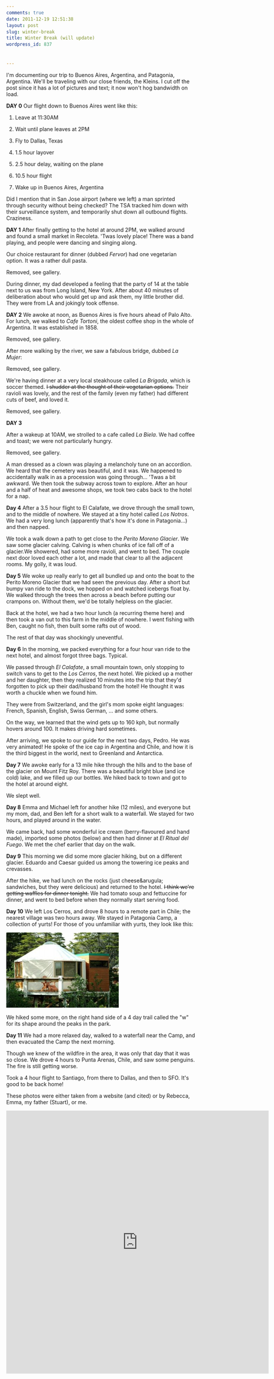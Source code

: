 ```yaml
---
comments: true
date: 2011-12-19 12:51:38
layout: post
slug: winter-break
title: Winter Break (will update)
wordpress_id: 837


---
```


I'm documenting our trip to Buenos Aires, Argentina, and Patagonia, Argentina. We'll be traveling with our close friends, the Kleins. I cut off the post since it has a lot of pictures and text; it now won't hog bandwidth on load.

**DAY 0**
Our flight down to Buenos Aires went like this:



	
  1. Leave at 11:30AM

	
  2. Wait until plane leaves at 2PM

	
  3. Fly to Dallas, Texas

	
  4. 1.5 hour layover

	
  5. 2.5 hour delay, waiting on the plane

	
  6. 10.5 hour flight

	
  7. Wake up in Buenos Aires, Argentina


Did I mention that in San Jose airport (where we left) a man sprinted through security without being checked? The TSA tracked him down with their surveillance system, and temporarily shut down all outbound flights. Craziness.

**DAY 1**
After finally getting to the hotel at around 2PM, we walked around and found a small market in Recoleta. 'Twas lovely place! There was a band playing, and people were dancing and singing along.

Our choice restaurant for dinner (dubbed _Fervor_) had one vegetarian option. It was a rather dull pasta.

Removed, see gallery.

During dinner, my dad developed a feeling that the party of 14 at the table next to us was from Long Island, New York. After about 40 minutes of deliberation about who would get up and ask them, my little brother did. They were from LA and jokingly took offense.

**DAY 2**
We awoke at noon, as Buenos Aires is five hours ahead of Palo Alto. For lunch, we walked to _Cafe Tortoni_, the oldest coffee shop in the whole of Argentina. It was established in 1858.

Removed, see gallery.

After more walking by the river, we saw a fabulous bridge, dubbed _La Mujer_:

Removed, see gallery.

We're having dinner at a very local steakhouse called _La Brigada_, which is soccer themed. <del>I shudder at the thought of their vegetarian options.</del> Their ravioli was lovely, and the rest of the family (even my father) had different cuts of beef, and loved it.

Removed, see gallery.

**DAY 3**

After a wakeup at 10AM, we strolled to a cafe called _La Biela_. We had coffee and toast; we were 
not particularly hungry.

Removed, see gallery.

A man dressed as a clown was playing a melancholy tune on an accordion. We heard that the cemetery was beautiful, and it was. We happened to accidentally walk in as a procession was going through... 'Twas a bit awkward. We then took the subway across town to explore. After an hour and a half of heat and awesome shops, we took two cabs back to the hotel for a nap.

**Day 4**
After a 3.5 hour flight to El Calafate, we drove through the small town, and to the middle of nowhere. We stayed at a tiny hotel called _Los Notros_. We had a very long lunch (apparently that's how it's done in Patagonia...) and then napped.

We took a walk down a path to get close to the _Perito Moreno Glacier_.  We saw some glacier calving. Calving is when chunks of ice fall off of a glacier.We showered, had some more ravioli, and went to bed. The couple next door loved each other a lot, and made that clear to all the adjacent rooms. My golly, it was loud.

**Day 5**
We woke up really early to get all bundled up and onto the boat to the Perito Moreno Glacier that we had seen the previous day. After a short but bumpy van ride to the dock, we hopped on and watched icebergs float by. We walked through the trees then across a beach before putting our crampons on. Without them, we'd be totally helpless on the glacier.

Back at the hotel, we had a two hour lunch (a recurring theme here) and then took a van out to this farm in the middle of nowhere. I went fishing with Ben, caught no fish, then built some rafts out of wood.

The rest of that day was shockingly uneventful.

**Day 6**
In the morning, we packed everything for a four hour van ride to the next hotel, and almost forgot three bags. Typical.

We passed through _El Calafate_, a small mountain town, only stopping to switch vans to get to the _Los Cerros_, the next hotel. We picked up a mother and her daughter, then they realized 10 minutes into the trip that they'd forgotten to pick up their dad/husband from the hotel! He thought it was worth a chuckle when we found him.

They were from Switzerland, and the girl's mom spoke eight languages: French, Spanish, English, Swiss German, ... and some others.

On the way, we learned that the wind gets up to 160 kph, but normally hovers around 100. It makes driving hard sometimes.

After arriving, we spoke to our guide for the next two days, Pedro. He was very animated! He spoke of the ice cap in Argentina and Chile, and how it is the third biggest in the world, next to Greenland and Antarctica.

**Day 7**
We awoke early for a 13 mile hike through the hills and to the base of the glacier on Mount Fitz Roy. There was a beautiful bright blue (and ice cold) lake, and we filled up our bottles. We hiked back to town and got to the hotel at around eight.

We slept well.

**Day 8**
Emma and Michael left for another hike (12 miles), and everyone but my mom, dad, and Ben left for a short walk to a waterfall. We stayed for two hours, and played around in the water.

We came back, had some wonderful ice cream (berry-flavoured and hand made), imported some photos (below) and then had dinner at _El Ritual del Fuego_. We met the chef earlier that day on the walk.

**Day 9**
This morning we did some more glacier hiking, but on a different glacier. Eduardo and Caesar guided us among the towering ice peaks and crevasses.

After the hike, we had lunch on the rocks (just cheese&arugula; sandwiches, but they were delicious) and returned to the hotel. <del>I think we're getting waffles for dinner tonight.</del> We had tomato soup and fettuccine for dinner, and went to bed before when they normally start serving food.

**Day 10**
We left Los Cerros, and drove 8 hours to a remote part in Chile; the nearest village was two hours away. We stayed in Patagonia Camp, a collection of yurts! For those of you unfamiliar with yurts, they look like this:

![](/assets/img/uploads/2011/12/Patagonia-Camp-Yurt-300x200.jpg)

We hiked some more, on the right hand side of a 4 day trail called the "w" for its shape around the peaks in the park.

**Day 11**
We had a more relaxed day, walked to a waterfall near the Camp, and then evacuated the Camp the next morning.

Though we knew of the wildfire in the area, it was only that day that it was so close. We drove 4 hours to Punta Arenas, Chile, and saw some penguins. The fire is still getting worse.

Took a 4 hour flight to Santiago, from there to Dallas, and then to SFO. It's good to be back home!

These photos were either taken from a website (and cited) or by Rebecca, Emma, my father (Stuart), or me.

<iframe align="center" src="http://www.flickr.com/slideShow/index.gne?group_id=&amp;user_id=78444242@N04&amp;set_id=72157639756360323&amp;text=" frameBorder="0" width="700" height="700" scrolling="no">
</iframe>

<!--

<script type="text/javscript" src="{{ ASSET_PATH }}/js/galleria/galleria-1.2.9.min.js"></script>

<div id="blueimp-gallery" class="blueimp-gallery">
    <div class="slides"></div>
    <h3 class="title"></h3>
    <a class="prev">‹</a>
    <a class="next">›</a>
    <a class="close">×</a>
    <a class="play-pause"></a>
    <ol class="indicator"></ol>
    <div class="modal fade">
        <div class="modal-dialog">
            <div class="modal-content">
                <div class="modal-header">
                    <button type="button" class="close" aria-hidden="true">&times;</button>
                    <h4 class="modal-title"></h4>
                </div>
                <div class="modal-body next"></div>
                <div class="modal-footer">
                    <button type="button" class="btn btn-default pull-left prev">
                        <i class="glyphicon glyphicon-chevron-left"></i>
                        Previous
                    </button>
                    <button type="button" class="btn btn-primary next">
                        Next
                        <i class="glyphicon glyphicon-chevron-right"></i>
                    </button>
                </div>
            </div>
        </div>
    </div>
</div>

<div id="links">
  {% for image in site.data.argentina_photos %}
    <a href="{{ image.link }}" title="{{ image.caption }}" data-gallery>
        <img src="{{ img.link | thumbnail }}" alt="{{ image.caption }}">
    </a>
  {% endfor %}
</div>
-->
